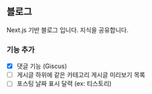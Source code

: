 ## 블로그

Next.js 기반 블로그 입니다.
지식을 공유합니다.

### 기능 추가

- [x] 댓글 기능 (Giscus)
- [ ] 게시글 하위에 같은 카테고리 게시글 미리보기 목록
- [ ] 포스팅 날짜 표시 달력 (ex: 티스토리)
